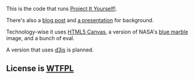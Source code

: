 This is the code that runs [Project It Yourself!](http://macwright.org/projectityourself/).

There's also a [blog post](http://macwright.org/2012/03/12/project-it-yourself.html) and
[a presentation](http://macwright.org/presentations/projections/#0) for background.

Technology-wise it uses [HTML5 Canvas](https://developer.mozilla.org/en-US/docs/Canvas_tutorial),
a version of NASA's [blue marble](http://earthobservatory.nasa.gov/Features/BlueMarble/)
image, and a bunch of eval.

A version that uses [d3js](http://d3js.org/) is planned.

## License is [WTFPL](http://sam.zoy.org/wtfpl/)
